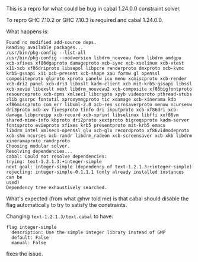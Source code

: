 This is a repro for what could be bug in cabal 1.24.0.0 constraint solver.

To repro GHC 7.10.2 or GHC 7.10.3 is required and cabal 1.24.0.0.

What happens is:
```
Found no modified add-source deps.
Reading available packages...
/usr/bin/pkg-config --list-all
/usr/bin/pkg-config --modversion libdrm_nouveau form libdrm_amdgpu xcb-xfixes xf86dgaproto damageproto xcb-sync xcb-xselinux xcb-xtest x11-xcb xf86driproto libsepol libpcre renderproto dmxproto xcb-xvmc krb5-gssapi x11 xcb-present xcb-shape xau formw gl openssl compositeproto glproto xproto panelw icu menu xcmiscproto xcb-render xcb-dri2 panel xcb-dri3 libxslt kadm-client xcb mit-krb5-gssapi libssl xcb-xevie libexslt xext libdrm_nouveau2 xcb-composite xf86bigfontproto resourceproto xcb-dpms xmlsec1 libcrypto xpyb videoproto pthread-stubs zlib gssrpc fontutil xproxymngproto tic xdamage xcb-xinerama kdb xf86miscproto com_err libxml-2.0 xcb-res scrnsaverproto menuw ncursesw dri3proto xcb-xv fixesproto tinfo dri inputproto xcb-xf86dri xcb-damage libpcrecpp xcb-record xcb-xprint libselinux libffi xxf86vm shared-mime-info kbproto dri2proto xextproto bigreqsproto kadm-server fontsproto evieproto xfixes krb5 presentproto mit-krb5 emacs libdrm_intel xmlsec1-openssl glu xcb-glx recordproto xf86vidmodeproto xcb-shm ncurses xcb-randr libdrm_radeon xcb-screensaver xcb-xkb libdrm xineramaproto randrproto
Choosing modular solver.
Resolving dependencies...
cabal: Could not resolve dependencies:
trying: text-1.2.1.3:+integer-simple
next goal: integer-simple (dependency of text-1.2.1.3:+integer-simple)
rejecting: integer-simple-0.1.1.1 (only already installed instances can be
used)
Dependency tree exhaustively searched.
```

What's expected (from what @hvr told me) is that cabal should disable the flag
automatically to try to satisfy the constraints.

Changing `text-1.2.1.3/text.cabal` to have:
```
flag integer-simple
  description: Use the simple integer library instead of GMP
  default: False
  manual: False

```
fixes the issue.
